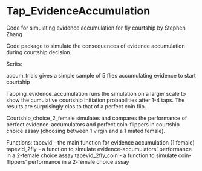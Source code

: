 # Tap_EvidenceAccumulation
Code for simulating evidence accumulation for fly courtship
by Stephen Zhang

Code package to simulate the consequences of evidence accumulation during courtship decision.

Scrits:

accum_trials gives a simple sample of 5 flies accumulating evidence to start courtship

Tapping_evidence_accumulation runs the simulation on a larger scale to show the cumulative courtship initiation probabilities after 1-4 taps. The results are surprisingly clos to that of a perfect coin flip.

Courtship_choice_2_female simulates and compares the performance of perfect evidence-accumulators and perfect coin-flippers in courtship choice assay (choosing between 1 virgin and a 1 mated female).

Functions:
tapevid - the main function for evidence accumulation (1 female)
tapevid_2fly - a function to simulate evidence-accumulators' performance in a 2-female choice assay
tapevid_2fly_coin - a function to simulate coin-flippers' performance in a 2-female choice assay
